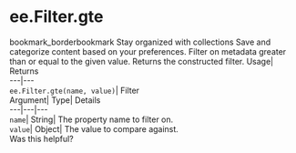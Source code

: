 
#  ee.Filter.gte
bookmark_borderbookmark Stay organized with collections  Save and categorize content based on your preferences.
Filter on metadata greater than or equal to the given value. 
Returns the constructed filter.
Usage| Returns  
---|---  
`ee.Filter.gte(name, value)`| Filter  
Argument| Type| Details  
---|---|---  
`name`| String| The property name to filter on.  
`value`| Object| The value to compare against.  
Was this helpful?
